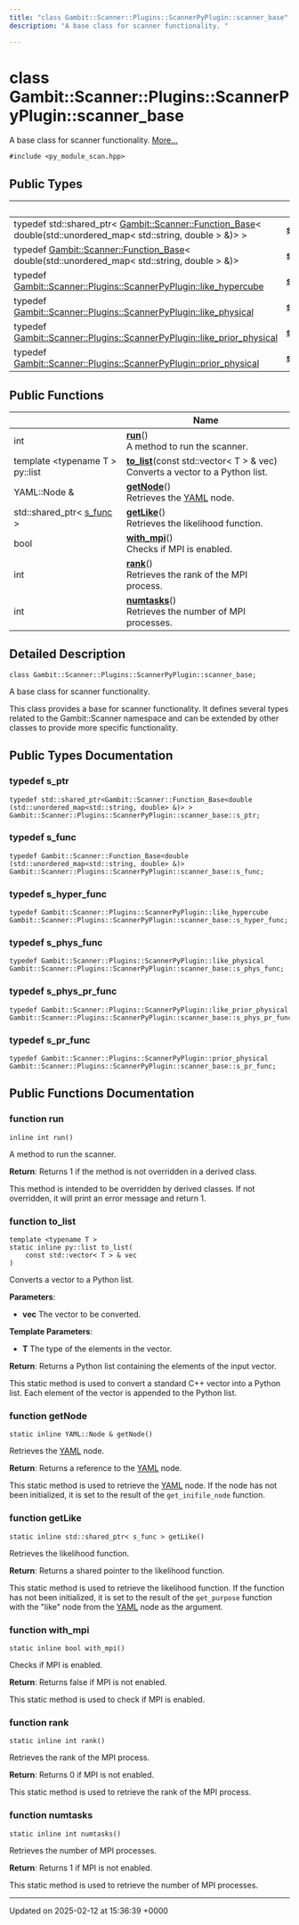 ```yaml
---
title: "class Gambit::Scanner::Plugins::ScannerPyPlugin::scanner_base"
description: "A base class for scanner functionality. "

---
```


# class Gambit::Scanner::Plugins::ScannerPyPlugin::scanner_base



A base class for scanner functionality.  [More...](#detailed-description)


`#include <py_module_scan.hpp>`

## Public Types

|                | Name           |
| -------------- | -------------- |
| typedef std::shared_ptr< [Gambit::Scanner::Function_Base](/documentation/code/classes/classgambit_1_1scanner_1_1function__base/)< double(std::unordered_map< std::string, double > &)> > | **[s_ptr](/documentation/code/classes/classgambit_1_1scanner_1_1plugins_1_1scannerpyplugin_1_1scanner__base/#typedef-s-ptr)**  |
| typedef [Gambit::Scanner::Function_Base](/documentation/code/classes/classgambit_1_1scanner_1_1function__base/)< double(std::unordered_map< std::string, double > &)> | **[s_func](/documentation/code/classes/classgambit_1_1scanner_1_1plugins_1_1scannerpyplugin_1_1scanner__base/#typedef-s-func)**  |
| typedef [Gambit::Scanner::Plugins::ScannerPyPlugin::like_hypercube](/documentation/code/classes/structgambit_1_1scanner_1_1plugins_1_1scannerpyplugin_1_1like__hypercube/) | **[s_hyper_func](/documentation/code/classes/classgambit_1_1scanner_1_1plugins_1_1scannerpyplugin_1_1scanner__base/#typedef-s-hyper-func)**  |
| typedef [Gambit::Scanner::Plugins::ScannerPyPlugin::like_physical](/documentation/code/classes/structgambit_1_1scanner_1_1plugins_1_1scannerpyplugin_1_1like__physical/) | **[s_phys_func](/documentation/code/classes/classgambit_1_1scanner_1_1plugins_1_1scannerpyplugin_1_1scanner__base/#typedef-s-phys-func)**  |
| typedef [Gambit::Scanner::Plugins::ScannerPyPlugin::like_prior_physical](/documentation/code/classes/structgambit_1_1scanner_1_1plugins_1_1scannerpyplugin_1_1like__prior__physical/) | **[s_phys_pr_func](/documentation/code/classes/classgambit_1_1scanner_1_1plugins_1_1scannerpyplugin_1_1scanner__base/#typedef-s-phys-pr-func)**  |
| typedef [Gambit::Scanner::Plugins::ScannerPyPlugin::prior_physical](/documentation/code/classes/structgambit_1_1scanner_1_1plugins_1_1scannerpyplugin_1_1prior__physical/) | **[s_pr_func](/documentation/code/classes/classgambit_1_1scanner_1_1plugins_1_1scannerpyplugin_1_1scanner__base/#typedef-s-pr-func)**  |

## Public Functions

|                | Name           |
| -------------- | -------------- |
| int | **[run](/documentation/code/classes/classgambit_1_1scanner_1_1plugins_1_1scannerpyplugin_1_1scanner__base/#function-run)**()<br>A method to run the scanner.  |
| template <typename T \> <br>py::list | **[to_list](/documentation/code/classes/classgambit_1_1scanner_1_1plugins_1_1scannerpyplugin_1_1scanner__base/#function-to-list)**(const std::vector< T > & vec)<br>Converts a vector to a Python list.  |
| YAML::Node & | **[getNode](/documentation/code/classes/classgambit_1_1scanner_1_1plugins_1_1scannerpyplugin_1_1scanner__base/#function-getnode)**()<br>Retrieves the [YAML](/documentation/code/namespaces/namespaceyaml/) node.  |
| std::shared_ptr< [s_func](/documentation/code/classes/classgambit_1_1scanner_1_1function__base/) > | **[getLike](/documentation/code/classes/classgambit_1_1scanner_1_1plugins_1_1scannerpyplugin_1_1scanner__base/#function-getlike)**()<br>Retrieves the likelihood function.  |
| bool | **[with_mpi](/documentation/code/classes/classgambit_1_1scanner_1_1plugins_1_1scannerpyplugin_1_1scanner__base/#function-with-mpi)**()<br>Checks if MPI is enabled.  |
| int | **[rank](/documentation/code/classes/classgambit_1_1scanner_1_1plugins_1_1scannerpyplugin_1_1scanner__base/#function-rank)**()<br>Retrieves the rank of the MPI process.  |
| int | **[numtasks](/documentation/code/classes/classgambit_1_1scanner_1_1plugins_1_1scannerpyplugin_1_1scanner__base/#function-numtasks)**()<br>Retrieves the number of MPI processes.  |

## Detailed Description

```
class Gambit::Scanner::Plugins::ScannerPyPlugin::scanner_base;
```

A base class for scanner functionality. 

This class provides a base for scanner functionality. It defines several types related to the Gambit::Scanner namespace and can be extended by other classes to provide more specific functionality. 

## Public Types Documentation

### typedef s_ptr

```
typedef std::shared_ptr<Gambit::Scanner::Function_Base<double (std::unordered_map<std::string, double> &)> > Gambit::Scanner::Plugins::ScannerPyPlugin::scanner_base::s_ptr;
```


### typedef s_func

```
typedef Gambit::Scanner::Function_Base<double (std::unordered_map<std::string, double> &)> Gambit::Scanner::Plugins::ScannerPyPlugin::scanner_base::s_func;
```


### typedef s_hyper_func

```
typedef Gambit::Scanner::Plugins::ScannerPyPlugin::like_hypercube Gambit::Scanner::Plugins::ScannerPyPlugin::scanner_base::s_hyper_func;
```


### typedef s_phys_func

```
typedef Gambit::Scanner::Plugins::ScannerPyPlugin::like_physical Gambit::Scanner::Plugins::ScannerPyPlugin::scanner_base::s_phys_func;
```


### typedef s_phys_pr_func

```
typedef Gambit::Scanner::Plugins::ScannerPyPlugin::like_prior_physical Gambit::Scanner::Plugins::ScannerPyPlugin::scanner_base::s_phys_pr_func;
```


### typedef s_pr_func

```
typedef Gambit::Scanner::Plugins::ScannerPyPlugin::prior_physical Gambit::Scanner::Plugins::ScannerPyPlugin::scanner_base::s_pr_func;
```


## Public Functions Documentation

### function run

```
inline int run()
```

A method to run the scanner. 

**Return**: Returns 1 if the method is not overridden in a derived class. 

This method is intended to be overridden by derived classes. If not overridden, it will print an error message and return 1.


### function to_list

```
template <typename T >
static inline py::list to_list(
    const std::vector< T > & vec
)
```

Converts a vector to a Python list. 

**Parameters**: 

  * **vec** The vector to be converted. 


**Template Parameters**: 

  * **T** The type of the elements in the vector. 


**Return**: Returns a Python list containing the elements of the input vector. 

This static method is used to convert a standard C++ vector into a Python list. Each element of the vector is appended to the Python list.


### function getNode

```
static inline YAML::Node & getNode()
```

Retrieves the [YAML](/documentation/code/namespaces/namespaceyaml/) node. 

**Return**: Returns a reference to the [YAML](/documentation/code/namespaces/namespaceyaml/) node. 

This static method is used to retrieve the [YAML](/documentation/code/namespaces/namespaceyaml/) node. If the node has not been initialized, it is set to the result of the `get_inifile_node` function.


### function getLike

```
static inline std::shared_ptr< s_func > getLike()
```

Retrieves the likelihood function. 

**Return**: Returns a shared pointer to the likelihood function. 

This static method is used to retrieve the likelihood function. If the function has not been initialized, it is set to the result of the `get_purpose` function with the "like" node from the [YAML](/documentation/code/namespaces/namespaceyaml/) node as the argument.


### function with_mpi

```
static inline bool with_mpi()
```

Checks if MPI is enabled. 

**Return**: Returns false if MPI is not enabled. 

This static method is used to check if MPI is enabled.


### function rank

```
static inline int rank()
```

Retrieves the rank of the MPI process. 

**Return**: Returns 0 if MPI is not enabled. 

This static method is used to retrieve the rank of the MPI process.


### function numtasks

```
static inline int numtasks()
```

Retrieves the number of MPI processes. 

**Return**: Returns 1 if MPI is not enabled. 

This static method is used to retrieve the number of MPI processes.


-------------------------------

Updated on 2025-02-12 at 15:36:39 +0000